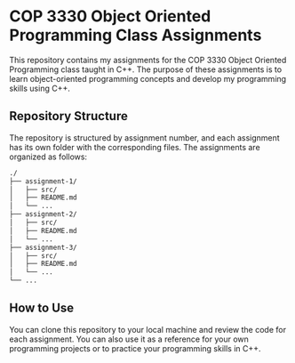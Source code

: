 # COP 3330 Object Oriented Programming Class Assignments

This repository contains my assignments for the COP 3330 Object Oriented Programming class taught in C++. The purpose of these assignments is to learn object-oriented programming concepts and develop my programming skills using C++.

## Repository Structure

The repository is structured by assignment number, and each assignment has its own folder with the corresponding files. The assignments are organized as follows:
```bash
./
├── assignment-1/
│   ├── src/
│   ├── README.md
│   └── ...
├── assignment-2/
│   ├── src/
│   ├── README.md
│   └── ...
├── assignment-3/
│   ├── src/
│   ├── README.md
│   └── ...
└── ...
```

## How to Use

You can clone this repository to your local machine and review the code for each assignment. You can also use it as a reference for your own programming projects or to practice your programming skills in C++.
